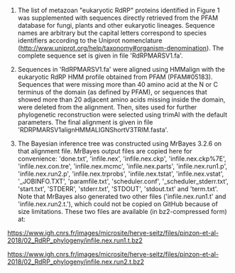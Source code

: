 1. The list of metazoan "eukaryotic RdRP" proteins identified in Figure 1 was supplemented with sequences directly retrieved from the PFAM database for fungi, plants and other eukaryotic lineages. Sequence names are arbitrary but the capital letters correspond to species identifiers according to the Uniprot nomenclature (http://www.uniprot.org/help/taxonomy#organism-denomination). The complete sequence set is given in file 'RdRPMARSV1.fa'.

2. Sequences in 'RdRPMARSV1.fa' were aligned using HMMalign with the eukaryotic RdRP HMM profile obtained from PFAM (PFAM#05183). Sequences that were missing more than 40 amino acid at the N or C terminus of the domain (as defined by PFAM), or sequences that showed more than 20 adjacent amino acids missing inside the domain, were deleted from the alignment. Then, sites used for further phylogenetic reconstruction were selected using trimAl with the default parameters. The final alignment is given in file 'RDRPMARSV1alignHMMALIGNShortV3TRIM.fasta'.

3. The Bayesian inference tree was constructed using MrBayes 3.2.6 on that alignment file. MrBayes output files are copied here for convenience:
'done.txt', 'infile.nex', 'infile.nex.ckp', 'infile.nex.ckp%7E', 'infile.nex.con.tre', 'infile.nex.mcmc', 'infile.nex.parts', 'infile.nex.run1.p', 'infile.nex.run2.p', 'infile.nex.trprobs', 'infile.nex.tstat', 'infile.nex.vstat', '_JOBINFO.TXT', 'paramfile.txt', 'scheduler.conf', '_scheduler_stderr.txt', 'start.txt', 'STDERR', 'stderr.txt', 'STDOUT', 'stdout.txt' and 'term.txt'.
Note that MrBayes also generated two other files ('infile.nex.run1.t' and 'infile.nex.run2.t.'), which could not be copied on GitHub because of size limitations. These two files are available (in bz2-compressed form) at:

https://www.igh.cnrs.fr/images/microsite/herve-seitz/files/pinzon-et-al-2018/02_RdRP_phylogeny/infile.nex.run1.t.bz2

https://www.igh.cnrs.fr/images/microsite/herve-seitz/files/pinzon-et-al-2018/02_RdRP_phylogeny/infile.nex.run2.t.bz2
